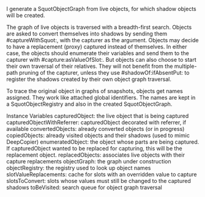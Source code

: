 I generate a SquotObjectGraph from live objects, for which shadow objects will be created.

The graph of live objects is traversed with a breadth-first search. Objects are asked to convert themselves into shadows by sending them #captureWithSquot:, with the capturer as the argument. Objects may decide to have a replacement (proxy) captured instead of themselves. In either case, the objects should enumerate their variables and send them to the capturer with #capture:asValueOfSlot:. But objects can also choose to start their own traversal of their relatives. They will not benefit from the multiple-path pruning of the capturer, unless they use #shadowOf:ifAbsentPut: to register the shadows created by their own object graph traversal.

To trace the original object in graphs of snapshots, objects get names assigned. They work like attached global identifiers. The names are kept in a SquotObjectRegistry and also in the created SquotObjectGraph.

Instance Variables
	capturedObject:		<Object> the live object that is being captured
	capturedObjectWithReferrer:	<Object> capturedObject decorated with referrer, if available
	convertedObjects:		<Dictionary> already converted objects (or in progress)
	copiedObjects:		<Dictionary> already visited objects and their shadows (used to mimic DeepCopier)
	enumeratedObject:		<Object> the object whose parts are being captured. If capturedObject wanted to be replaced for capturing, this will be the replacement object.
	replacedObjects:		<Dictionary> associates live objects with their capture replacements
	objectGraph:		<SquotMutableObjectGraph> the graph under construction
	objectRegistry:		<SquotObjectRegistry> the registry used to look up object names
	slotValueReplacements:		<Dictionary> cache for slots with an overridden value to capture
	slotsToConvert:		<Collection> slots whose values must still be changed to the captured shadows
	toBeVisited:		<Collection> search queue for object graph traversal